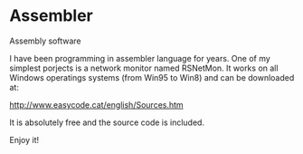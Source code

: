 Assembler
=========

Assembly software

I have been programming in assembler language for years. One of my simplest porjects is a network monitor named RSNetMon. It works on all Windows operatings systems (from Win95 to Win8) and can be downloaded at:

http://www.easycode.cat/english/Sources.htm

It is absolutely free and the source code is included.

Enjoy it!
